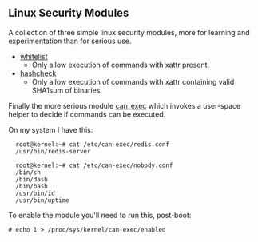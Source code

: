 Linux Security Modules
----------------------

A collection of three simple linux security modules, more for learning and experimentation than for serious use.

* [whitelist](security/whitelist/)
   * Only allow execution of commands with xattr present.
* [hashcheck](security/hashcheck/)
   * Only allow execution of commands with xattr containing valid SHA1sum of binaries.

Finally the more serious module [can_exec](security/can_exec/) which invokes a user-space helper to decide if commands can be executed.

On my system I have this:

      root@kernel:~# cat /etc/can-exec/redis.conf
      /usr/bin/redis-server

      root@kernel:~# cat /etc/can-exec/nobody.conf
      /bin/sh
      /bin/dash
      /bin/bash
      /usr/bin/id
      /usr/bin/uptime

To enable the module you'll need to run this, post-boot:

    # echo 1 > /proc/sys/kernel/can-exec/enabled
